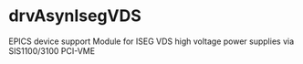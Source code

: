 drvAsynIsegVDS
==============

EPICS device support Module for ISEG VDS high voltage power supplies via SIS1100/3100 PCI-VME
